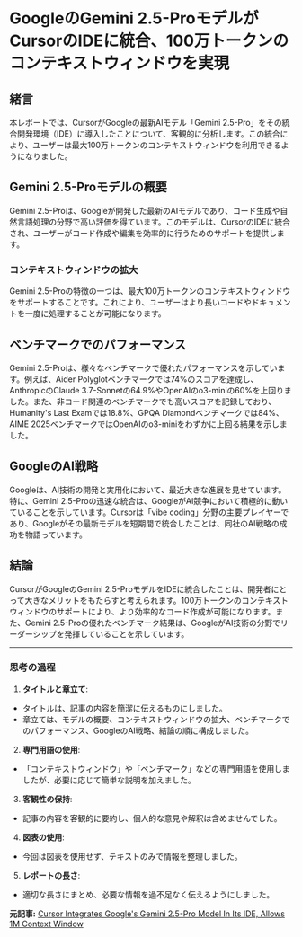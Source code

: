 # GoogleのGemini 2.5-ProモデルがCursorのIDEに統合、100万トークンのコンテキストウィンドウを実現

## 緒言

本レポートでは、CursorがGoogleの最新AIモデル「Gemini 2.5-Pro」をその統合開発環境（IDE）に導入したことについて、客観的に分析します。この統合により、ユーザーは最大100万トークンのコンテキストウィンドウを利用できるようになりました。

## Gemini 2.5-Proモデルの概要

Gemini 2.5-Proは、Googleが開発した最新のAIモデルであり、コード生成や自然言語処理の分野で高い評価を得ています。このモデルは、CursorのIDEに統合され、ユーザーがコード作成や編集を効率的に行うためのサポートを提供します。

### コンテキストウィンドウの拡大

Gemini 2.5-Proの特徴の一つは、最大100万トークンのコンテキストウィンドウをサポートすることです。これにより、ユーザーはより長いコードやドキュメントを一度に処理することが可能になります。

## ベンチマークでのパフォーマンス

Gemini 2.5-Proは、様々なベンチマークで優れたパフォーマンスを示しています。例えば、Aider Polyglotベンチマークでは74%のスコアを達成し、AnthropicのClaude 3.7-Sonnetの64.9%やOpenAIのo3-miniの60%を上回りました。また、非コード関連のベンチマークでも高いスコアを記録しており、Humanity's Last Examでは18.8%、GPQA Diamondベンチマークでは84%、AIME 2025ベンチマークではOpenAIのo3-miniをわずかに上回る結果を示しました。

## GoogleのAI戦略

Googleは、AI技術の開発と実用化において、最近大きな進展を見せています。特に、Gemini 2.5-Proの迅速な統合は、GoogleがAI競争において積極的に動いていることを示しています。Cursorは「vibe coding」分野の主要プレイヤーであり、Googleがその最新モデルを短期間で統合したことは、同社のAI戦略の成功を物語っています。

## 結論

CursorがGoogleのGemini 2.5-ProモデルをIDEに統合したことは、開発者にとって大きなメリットをもたらすと考えられます。100万トークンのコンテキストウィンドウのサポートにより、より効率的なコード作成が可能になります。また、Gemini 2.5-Proの優れたベンチマーク結果は、GoogleがAI技術の分野でリーダーシップを発揮していることを示しています。

---

### 思考の過程

1. **タイトルと章立て**:
 - タイトルは、記事の内容を簡潔に伝えるものにしました。
 - 章立ては、モデルの概要、コンテキストウィンドウの拡大、ベンチマークでのパフォーマンス、GoogleのAI戦略、結論の順に構成しました。

2. **専門用語の使用**:
 - 「コンテキストウィンドウ」や「ベンチマーク」などの専門用語を使用しましたが、必要に応じて簡単な説明を加えました。

3. **客観性の保持**:
 - 記事の内容を客観的に要約し、個人的な意見や解釈は含めませんでした。

4. **図表の使用**:
 - 今回は図表を使用せず、テキストのみで情報を整理しました。

5. **レポートの長さ**:
 - 適切な長さにまとめ、必要な情報を過不足なく伝えるようにしました。

**元記事:** [Cursor Integrates Google's Gemini 2.5-Pro Model In Its IDE, Allows 1M Context Window](https://officechai.com/ai/cursor-integrates-googles-gemini-2-5-pro-model-in-its-ide-allows-1m-context-window/)